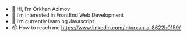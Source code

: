- 👋 Hi, I’m Orkhan Azimov
- 👀 I’m interested in FrontEnd Web Development
- 🌱 I’m currently learning Javascript
- 📫 How to reach me https://www.linkedin.com/in/orxan-a-8622b0159/

<!---
oberynmartelll/oberynmartelll is a ✨ special ✨ repository because its `README.md` (this file) appears on your GitHub profile.
You can click the Preview link to take a look at your changes.
--->
